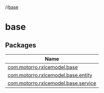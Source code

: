 //[base](index.md)

# base

## Packages

| Name |
|---|
| [com.motorro.rxlcemodel.base](base/com.motorro.rxlcemodel.base/index.md) |
| [com.motorro.rxlcemodel.base.entity](base/com.motorro.rxlcemodel.base.entity/index.md) |
| [com.motorro.rxlcemodel.base.service](base/com.motorro.rxlcemodel.base.service/index.md) |
